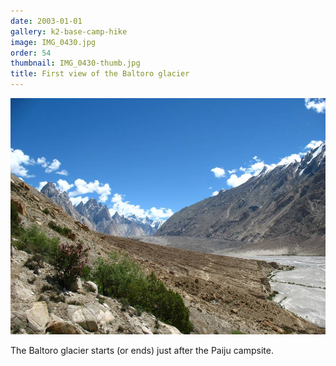 ```yaml
---
date: 2003-01-01
gallery: k2-base-camp-hike
image: IMG_0430.jpg
order: 54
thumbnail: IMG_0430-thumb.jpg
title: First view of the Baltoro glacier
---
```


![First view of the Baltoro glacier](./IMG_0430.jpg)

The Baltoro glacier starts (or ends) just after the Paiju campsite.